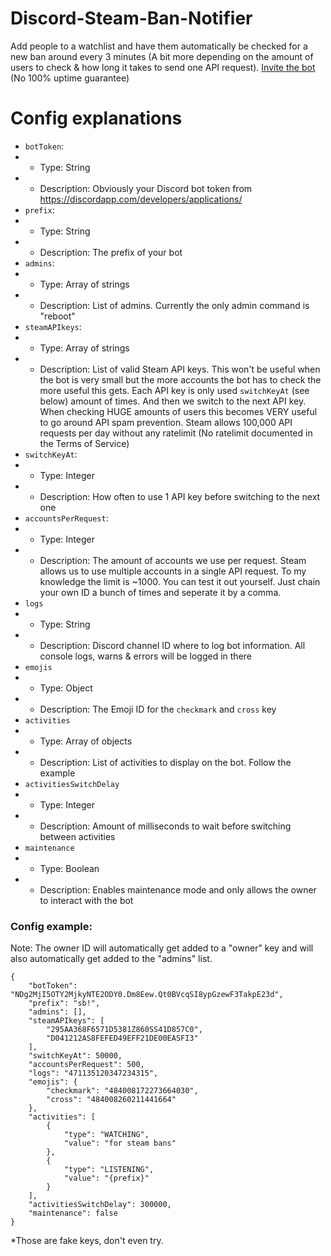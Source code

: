# Discord-Steam-Ban-Notifier

Add people to a watchlist and have them automatically be checked for a new ban around every 3 minutes (A bit more depending on the amount of users to check & how long it takes to send one API request).
[Invite the bot](https://discordapp.com/oauth2/authorize?client_id=471050678794715136&permissions=19456&scope=bot) (No 100% uptime guarantee)

# Config explanations
- `botToken`:
- - Type: String
- - Description: Obviously your Discord bot token from https://discordapp.com/developers/applications/
- `prefix`:
- - Type: String
- - Description: The prefix of your bot
- `admins`:
- - Type: Array of strings
- - Description: List of admins. Currently the only admin command is "reboot"
- `steamAPIkeys`:
- - Type: Array of strings
- - Description: List of valid Steam API keys. This won't be useful when the bot is very small but the more accounts the bot has to check the more useful this gets. Each API key is only used `switchKeyAt` (see below) amount of times. And then we switch to the next API key. When checking HUGE amounts of users this becomes VERY useful to go around API spam prevention. Steam allows 100,000 API requests per day without any ratelimit (No ratelimit documented in the Terms of Service)
- `switchKeyAt`:
- - Type: Integer
- - Description: How often to use 1 API key before switching to the next one
- `accountsPerRequest`:
- - Type: Integer
- - Description: The amount of accounts we use per request. Steam allows us to use multiple accounts in a single API request. To my knowledge the limit is ~1000. You can test it out yourself. Just chain your own ID a bunch of times and seperate it by a comma.
- `logs`
- - Type: String
- - Description: Discord channel ID where to log bot information. All console logs, warns & errors will be logged in there
- `emojis`
- - Type: Object
- - Description: The Emoji ID for the `checkmark` and `cross` key
- `activities`
- - Type: Array of objects
- - Description: List of activities to display on the bot. Follow the example
- `activitiesSwitchDelay`
- - Type: Integer
- - Description: Amount of milliseconds to wait before switching between activities
- `maintenance`
- - Type: Boolean
- - Description: Enables maintenance mode and only allows the owner to interact with the bot

### Config example:

Note: The owner ID will automatically get added to a "owner" key and will also automatically get added to the "admins" list.

```
{
	"botToken": "NDg2MjI5OTY2MjkyNTE2ODY0.Dm8Eew.Qt0BVcqSI8ypGzewF3TakpE23d",
	"prefix": "sb!",
	"admins": [],
	"steamAPIkeys": [
		"295AA368F6571D5381Z860SS41D857C0",
		"D041212AS8FEFED49EFF21DE00EASFI3"
	],
	"switchKeyAt": 50000,
	"accountsPerRequest": 500,
	"logs": "471135120347234315",
	"emojis": {
		"checkmark": "484008172273664030",
		"cross": "484008260211441664"
	},
	"activities": [
		{
			"type": "WATCHING",
			"value": "for steam bans"
		},
		{
			"type": "LISTENING",
			"value": "{prefix}"
		}
	],
	"activitiesSwitchDelay": 300000,
	"maintenance": false
}
```

*Those are fake keys, don't even try.

